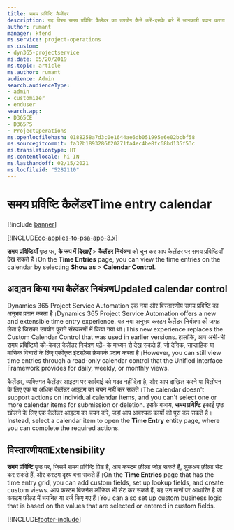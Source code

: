 ```yaml
---
title: समय प्रविष्टि कैलेंडर
description: यह विषय समय प्रविष्टि कैलेंडर का उपयोग कैसे करें-इसके बारे में जानकारी प्रदान करता है।
author: rumant
manager: kfend
ms.service: project-operations
ms.custom:
- dyn365-projectservice
ms.date: 05/20/2019
ms.topic: article
ms.author: rumant
audience: Admin
search.audienceType:
- admin
- customizer
- enduser
search.app:
- D365CE
- D365PS
- ProjectOperations
ms.openlocfilehash: 0188258a7d3c0e1644ae6db051995e6e02bcbf58
ms.sourcegitcommit: fa32b1893286f20271fa4ec4be8fc68bd135f53c
ms.translationtype: HT
ms.contentlocale: hi-IN
ms.lasthandoff: 02/15/2021
ms.locfileid: "5282110"
---
```

# <a name="time-entry-calendar"></a><span data-ttu-id="98edb-103">समय प्रविष्टि कैलेंडर</span><span class="sxs-lookup"><span data-stu-id="98edb-103">Time entry calendar</span></span>

[!include [banner](../includes/psa-now-project-operations.md)]

[!INCLUDE[cc-applies-to-psa-app-3.x](../includes/cc-applies-to-psa-app-3x.md)]

<span data-ttu-id="98edb-104">**समय प्रविष्टियाँ** पृष्ठ पर, **के रूप में दिखाएँ** \> **कैलेंडर नियंत्रण** को चुन कर आप कैलेंडर पर समय प्रविष्टियाँ देख सकते हैं।</span><span class="sxs-lookup"><span data-stu-id="98edb-104">On the **Time Entries** page, you can view the time entries on the calendar by selecting **Show as** \> **Calendar Control**.</span></span>

## <a name="updated-calendar-control"></a><span data-ttu-id="98edb-105">अद्यतन किया गया कैलेंडर नियंत्रण</span><span class="sxs-lookup"><span data-stu-id="98edb-105">Updated calendar control</span></span>

<span data-ttu-id="98edb-106">Dynamics 365 Project Service Automation एक नया और विस्तारणीय समय प्रविष्टि का अनुभव प्रदान करता है।</span><span class="sxs-lookup"><span data-stu-id="98edb-106">Dynamics 365 Project Service Automation offers a new and extensible time entry experience.</span></span> <span data-ttu-id="98edb-107">यह नया अनुभव कस्टम कैलेंडर नियंत्रण की जगह लेता है जिसका उपयोग पुराने संस्करणों में किया गया था।</span><span class="sxs-lookup"><span data-stu-id="98edb-107">This new experience replaces the Custom Calendar Control that was used in earlier versions.</span></span> <span data-ttu-id="98edb-108">हालांकि, आप अभी-भी समय प्रविष्टियों को-केवल कैलेंडर नियंत्रण पढ़ें- के माध्यम से देख सकते हैं, जो दैनिक, साप्ताहिक या मासिक विचारों के लिए एकीकृत इंटरफ़ेस फ्रेमवर्क प्रदान करता है।</span><span class="sxs-lookup"><span data-stu-id="98edb-108">However, you can still view time entries through a read-only calendar control that the Unified Interface Framework provides for daily, weekly, or monthly views.</span></span>

<span data-ttu-id="98edb-109">कैलेंडर, व्यक्तिगत कैलेंडर आइटम पर कार्रवाई को मदद नहीं देता है, और आप दाखिल करने या विलोपन के लिए एक या अधिक कैलेंडर आइटम का चयन नहीं कर सकते।</span><span class="sxs-lookup"><span data-stu-id="98edb-109">The calendar doesn't support actions on individual calendar items, and you can't select one or more calendar items for submission or deletion.</span></span> <span data-ttu-id="98edb-110">इसके बजाय, **समय प्रविष्टि** इकाई पृष्ठ खोलने के लिए एक कैलेंडर आइटम का चयन करें, जहां आप आवश्यक कार्यों को पूरा कर सकते हैं।</span><span class="sxs-lookup"><span data-stu-id="98edb-110">Instead, select a calendar item to open the **Time Entry** entity page, where you can complete the required actions.</span></span>

## <a name="extensibility"></a><span data-ttu-id="98edb-111">विस्तारणीयता</span><span class="sxs-lookup"><span data-stu-id="98edb-111">Extensibility</span></span>

<span data-ttu-id="98edb-112">**समय प्रविष्टि** पृष्ठ पर, जिसमें समय प्रविष्टि ग्रिड है, आप कस्टम फ़ील्ड जोड़ सकते हैं, लुकअप फ़ील्ड सेट कर सकते हैं, और कस्टम दृश्य बना सकते हैं।</span><span class="sxs-lookup"><span data-stu-id="98edb-112">On the **Time Entries** page that has the time entry grid, you can add custom fields, set up lookup fields, and create custom views.</span></span> <span data-ttu-id="98edb-113">आप कस्टम बिजनेस लॉजिक भी सेट कर सकते हैं, यह उन मानों पर आधारित है जो कस्टम फ़ील्ड में चयनित या दर्ज किए गए हैं।</span><span class="sxs-lookup"><span data-stu-id="98edb-113">You can also set up custom business logic that is based on the values that are selected or entered in custom fields.</span></span>


[!INCLUDE[footer-include](../includes/footer-banner.md)]